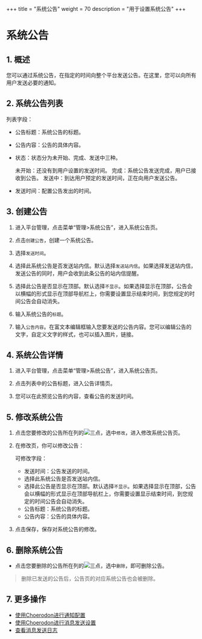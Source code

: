 +++
title = "系统公告"
weight = 70
description = "用于设置系统公告"
+++

# 系统公告

## 1. 概述
您可以通过系统公告，在指定的时间向整个平台发送公告。在这里，您可以向所有用户发送必要的通知。

## 2. 系统公告列表

列表字段：

- 公告标题：系统公告的标题。

- 公告内容：公告的具体内容。

- 状态：状态分为未开始、完成、发送中三种。

    未开始：还没有到用户设置的发送时间。
    完成：系统公告发送完成，用户已接收到公告。
    发送中：到达用户预定的发送时间，正在向用户发送公告。

- 发送时间：配置公告发出的时间。


## 3. 创建公告

1. 进入平台管理，点击菜单“管理>系统公告”，进入系统公告页。

1. 点击`创建公告`，创建一个系统公告。

1. 选择`发送时间`。

1. 选择此系统公告是否发送站内信。默认选择`发送站内信`。如果选择发送站内信，发送公告的同时，用户会收到此条公告的站内信提醒。

1. 选择此公告是否显示在顶部。默认选择`不显示`。如果选择显示在顶部，公告会以横幅的形式显示在顶部导航栏上，你需要设置显示结束时间，到您规定的时间公告会自动消失。

1. 输入系统公告的`标题`。

1. 输入`公告内容`。在富文本编辑框输入您要发送的公告内容。您可以编辑公告的文字，自定义文字的样式，也可以插入图片，链接。


## 4. 系统公告详情

1. 进入平台管理，点击菜单“管理>系统公告”，进入系统公告页。

2. 点击列表中的公告标题，进入公告详情页。

3. 您可以在此预览公告的内容，查看公告的发送时间。

## 5. 修改系统公告

1. 点击您要修改的公告所在列的![三点](/docs/user-guide/manager-guide/image/more-vert.png)，选中`修改`，进入修改系统公告页。
2. 在修改页，你可以修改公告：

    可修改字段：
    - 发送时间：公告发送的时间。
    - 选择此系统公告是否发送站内信。
    - 选择此公告是否显示在顶部。默认选择`不显示`。如果选择显示在顶部，公告会以横幅的形式显示在顶部导航栏上，你需要设置显示结束时间，到您规定的时间公告会自动消失。
    - 公告标题：系统公告的标题。
    - 公告内容：公告的具体内容。

3. 点击保存，保存对系统公告的修改。

## 6. 删除系统公告

- 点击您要删除的公告所在列的![三点](/docs/user-guide/manager-guide/image/more-vert.png)，选中`删除`，即可删除公告。

<blockquote class="note">
         删除已发送的公告后，公告页的对应系统公告也会被删除。
      </blockquote>

## 7. 更多操作

- [使用Choerodon进行通知配置](../message-config)
- [使用Choerodon进行消息发送设置](../message)
- [查看消息发送日志](../email-log)